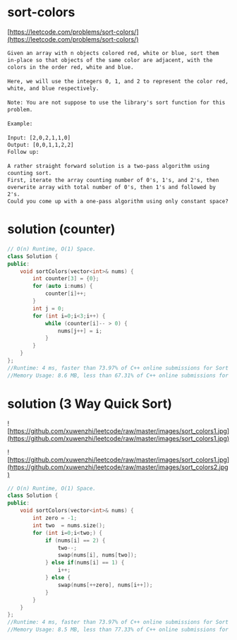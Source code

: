 # sort-colors

[https://leetcode.com/problems/sort-colors/](https://leetcode.com/problems/sort-colors/)

```
Given an array with n objects colored red, white or blue, sort them in-place so that objects of the same color are adjacent, with the colors in the order red, white and blue.

Here, we will use the integers 0, 1, and 2 to represent the color red, white, and blue respectively.

Note: You are not suppose to use the library's sort function for this problem.

Example:

Input: [2,0,2,1,1,0]
Output: [0,0,1,1,2,2]
Follow up:

A rather straight forward solution is a two-pass algorithm using counting sort.
First, iterate the array counting number of 0's, 1's, and 2's, then overwrite array with total number of 0's, then 1's and followed by 2's.
Could you come up with a one-pass algorithm using only constant space?
```

# solution (counter) 

```c++
// O(n) Runtime, O(1) Space.
class Solution {
public:
    void sortColors(vector<int>& nums) {
        int counter[3] = {0};
        for (auto i:nums) {
            counter[i]++;
        }
        int j = 0;
        for (int i=0;i<3;i++) {
            while (counter[i]-- > 0) {
                nums[j++] = i;
            }
        }
    }
};
//Runtime: 4 ms, faster than 73.97% of C++ online submissions for Sort Colors.
//Memory Usage: 8.6 MB, less than 67.31% of C++ online submissions for Sort Colors.
```

# solution (3 Way Quick Sort)

![https://github.com/xuwenzhi/leetcode/raw/master/images/sort_colors1.jpg](https://github.com/xuwenzhi/leetcode/raw/master/images/sort_colors1.jpg)

![https://github.com/xuwenzhi/leetcode/raw/master/images/sort_colors1.jpg](https://github.com/xuwenzhi/leetcode/raw/master/images/sort_colors2.jpg)

```c++
// O(n) Runtime, O(1) Space.
class Solution {
public:
    void sortColors(vector<int>& nums) {
        int zero = -1;
        int two  = nums.size();
        for (int i=0;i<two;) {
            if (nums[i] == 2) {
                two--;
                swap(nums[i], nums[two]);
            } else if(nums[i] == 1) {
                i++;
            } else {
                swap(nums[++zero], nums[i++]);
            }
        }
    }
};
//Runtime: 4 ms, faster than 73.97% of C++ online submissions for Sort Colors.
//Memory Usage: 8.5 MB, less than 77.33% of C++ online submissions for Sort Colors.
```